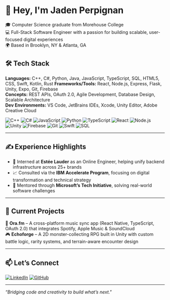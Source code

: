 # 👋 Hey, I'm Jaden Perpignan

🎓 Computer Science graduate from Morehouse College  
💻 Full-Stack Software Engineer with a passion for building scalable, user-focused digital experiences  
🌍 Based in Brooklyn, NY & Atlanta, GA

## 🛠 Tech Stack

**Languages:** C++, C#, Python, Java, JavaScript, TypeScript, SQL, HTML5, CSS, Swift, Kotlin, Rust
**Frameworks/Tools:** React, Node.js, Express, Flask, Unity, Expo, Git, Firebase  
**Concepts:** REST APIs, OAuth 2.0, Agile Development, Database Design, Scalable Architecture  
**Dev Environments:** VS Code, JetBrains IDEs, Xcode, Unity Editor, Adobe Creative Cloud

![C++](https://img.shields.io/badge/-C++-00599C?style=flat&logo=c%2B%2B&logoColor=white)
![C#](https://img.shields.io/badge/-C%23-239120?style=flat&logo=c-sharp&logoColor=white)
![JavaScript](https://img.shields.io/badge/-JavaScript-F7DF1E?style=flat&logo=javascript&logoColor=black)
![Python](https://img.shields.io/badge/-Python-3776AB?style=flat&logo=python&logoColor=white)
![TypeScript](https://img.shields.io/badge/-TypeScript-3178C6?style=flat&logo=typescript&logoColor=white)
![React](https://img.shields.io/badge/-React-20232A?style=flat&logo=react&logoColor=61DAFB)
![Node.js](https://img.shields.io/badge/-Node.js-339933?style=flat&logo=nodedotjs&logoColor=white)
![Unity](https://img.shields.io/badge/-Unity-000000?style=flat&logo=unity&logoColor=white)
![Firebase](https://img.shields.io/badge/-Firebase-FFCA28?style=flat&logo=firebase&logoColor=black)
![Git](https://img.shields.io/badge/-Git-F05032?style=flat&logo=git&logoColor=white)
![Swift](https://img.shields.io/badge/-Swift-FA7343?style=flat&logo=swift&logoColor=white)
![SQL](https://img.shields.io/badge/-SQL-4479A1?style=flat&logo=mysql&logoColor=white)

---

## ✍️ Experience Highlights

- 🧠 Interned at **Estée Lauder** as an Online Engineer, helping unify backend infrastructure across 25+ brands  
- 📈 Consulted via the **IBM Accelerate Program**, focusing on digital transformation and technical strategy  
- 🤝 Mentored through **Microsoft’s Tech Initiative**, solving real-world software challenges

---

## 🔧 Current Projects

🚀 **Ora.fm** – A cross-platform music sync app (React Native, TypeScript, OAuth 2.0) that integrates Spotify, Apple Music & SoundCloud  
🎮 **Echoforge** – A 2D monster-collecting RPG built in Unity with custom battle logic, rarity systems, and terrain-aware encounter design

---
## 📫 Let’s Connect

[![LinkedIn](https://img.shields.io/badge/-LinkedIn-0A66C2?style=flat&logo=linkedin&logoColor=white)](https://www.linkedin.com/in/jadenperpignan)
[![GitHub](https://img.shields.io/badge/-GitHub-181717?style=flat&logo=github&logoColor=white)](https://github.com/JadenPerpignan)

---

*“Bridging code and creativity to build what’s next."*
